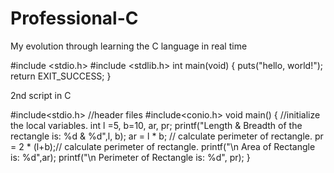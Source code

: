 # Professional-C
My evolution through learning the C language in real time

#include <stdio.h>
#include <stdlib.h>
int main(void) {
 puts("hello, world!");
 return EXIT_SUCCESS;
}


2nd script in C

#include<stdio.h> //header files
#include<conio.h>
void main()
{   //initialize the local variables.
    int l =5, b=10, ar, pr;
    printf("Length & Breadth of the rectangle is: %d & %d",l, b);
    ar = l * b; // calculate perimeter of rectangle.
    pr = 2 * (l+b);// calculate perimeter of rectangle.
    printf("\n Area of Rectangle is: %d",ar);
    printf("\n Perimeter of Rectangle is: %d", pr);
}
